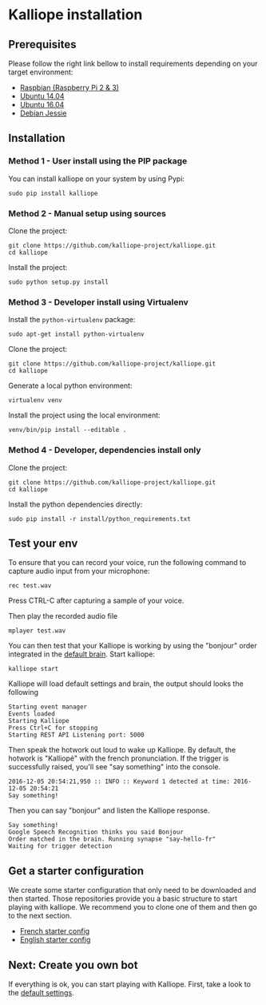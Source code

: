 # Kalliope installation

## Prerequisites

Please follow the right link bellow to install requirements depending on your target environment:
- [Raspbian (Raspberry Pi 2 & 3)](installation/raspbian_jessie.md)
- [Ubuntu 14.04](installation/ubuntu_14.04.md)
- [Ubuntu 16.04](installation/ubuntu_16.04.md)
- [Debian Jessie](installation/debian_jessie.md)

## Installation

### Method 1 - User install using the PIP package

You can install kalliope on your system by using Pypi:
```
sudo pip install kalliope
```

### Method 2 - Manual setup using sources

Clone the project:
```
git clone https://github.com/kalliope-project/kalliope.git
cd kalliope
```

Install the project:
```
sudo python setup.py install
```

### Method 3 - Developer install using Virtualenv

Install the `python-virtualenv` package:
```
sudo apt-get install python-virtualenv
```

Clone the project:
```
git clone https://github.com/kalliope-project/kalliope.git
cd kalliope
```

Generate a local python environment:
```
virtualenv venv
```

Install the project using the local environment:
```
venv/bin/pip install --editable .
```

### Method 4 - Developer, dependencies install only

Clone the project:
```
git clone https://github.com/kalliope-project/kalliope.git
cd kalliope
```

Install the python dependencies directly:
```
sudo pip install -r install/python_requirements.txt
```

## Test your env

To ensure that you can record your voice, run the following command to capture audio input from your microphone:
```
rec test.wav
```

Press CTRL-C after capturing a sample of your voice.

Then play the recorded audio file
```
mplayer test.wav
```

You can then test that your Kalliope is working by using the "bonjour" order integrated in the [default brain](../kalliope/brain.yml).
Start kalliope:
```
kalliope start
```

Kalliope will load default settings and brain, the output should looks the following
```
Starting event manager
Events loaded
Starting Kalliope
Press Ctrl+C for stopping
Starting REST API Listening port: 5000
```

Then speak the hotwork out loud to wake up Kalliope. By default, the hotwork is "Kalliopé" with the french pronunciation.
If the trigger is successfully raised, you'll see "say something" into the console. 
```
2016-12-05 20:54:21,950 :: INFO :: Keyword 1 detected at time: 2016-12-05 20:54:21
Say something!
```

Then you can say "bonjour" and listen the Kalliope response.
```
Say something!
Google Speech Recognition thinks you said Bonjour
Order matched in the brain. Running synapse "say-hello-fr"
Waiting for trigger detection
```

## Get a starter configuration
We create some starter configuration that only need to be downloaded and then started. 
Those repositories provide you a basic structure to start playing with kalliope. We recommend you to clone one of them and then go to the next section.

- [French starter config](https://github.com/kalliope-project/kalliope_starter_fr)
- [English starter config](https://github.com/kalliope-project/kalliope_starter_en)


## Next: Create you own bot
If everything is ok, you can start playing with Kalliope. First, take a look to the [default settings](settings.md).
